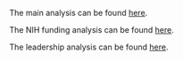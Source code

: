 The main analysis can be found [here](https://github.com/tsathe/asc-abstract-proj/blob/main/main_analysis.ipynb).

The NIH funding analysis can be found [here](https://github.com/tsathe/asc-abstract-proj/blob/main/abstracts_vs_nih_funding.ipynb).

The leadership analysis can be found [here](https://github.com/tsathe/asc-abstract-proj/blob/main/abstracts_vs_leadership.ipynb).
